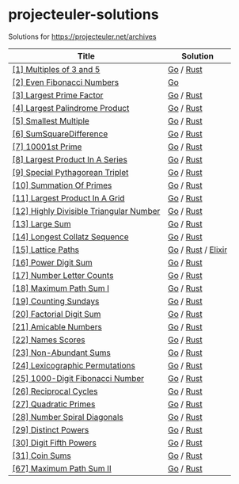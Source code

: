 projecteuler-solutions
======================

Solutions for https://projecteuler.net/archives

| Title | Solution |
| ----- | -------- |
| [[1] Multiples of 3 and 5](https://projecteuler.net/problem=1) | [Go](./1.MultiplesOf3And5/Main.go) / [Rust](./1.MultiplesOf3And5/Main.rs) |
| [[2] Even Fibonacci Numbers](https://projecteuler.net/problem=2) | [Go](./2.EvenFibonacciNumbers/Main.go) |
| [[3] Largest Prime Factor](https://projecteuler.net/problem=3) | [Go](./3.LargestPrimeFactor/go.go) / [Rust](./3.LargestPrimeFactor/rust.rs) |
| [[4] Largest Palindrome Product](https://projecteuler.net/problem=4) | [Go](./4.LargestPalindromeProduct/go.go) / [Rust](./4.LargestPalindromeProduct/rust.rs) |
| [[5] Smallest Multiple](https://projecteuler.net/problem=5) | [Go](./5.SmallestMultiple/go.go) / [Rust](./5.SmallestMultiple/rust.rs) |
| [[6] SumSquareDifference](https://projecteuler.net/problem=6) | [Go](./6.SumSquareDifference/go.go) / [Rust](./6.SumSquareDifference/rust.rs) |
| [[7] 10001st Prime](https://projecteuler.net/problem=7) | [Go](./7.10001stPrime/go.go) / [Rust](./7.10001stPrime/rust.rs) |
| [[8] Largest Product In A Series](https://projecteuler.net/problem=8) | [Go](./8.LargestProductInASeries/go.go) / [Rust](./8.LargestProductInASeries/rust.rs) |
| [[9] Special Pythagorean Triplet](https://projecteuler.net/problem=9) | [Go](./9.SpecialPythagoreanTriplet/go.go) / [Rust](./9.SpecialPythagoreanTriplet/rust.rs) |
| [[10] Summation Of Primes](https://projecteuler.net/problem=10) | [Go](./10.SummationOfPrimes/go.go) / [Rust](./10.SummationOfPrimes/rust.rs) |
| [[11] Largest Product In A Grid](https://projecteuler.net/problem=11) | [Go](./11.LargestProductInAGrid/go.go) / [Rust](./11.LargestProductInAGrid/rust.rs) |
| [[12] Highly Divisible Triangular Number](https://projecteuler.net/problem=12) | [Go](./12.HighlyDivisibleTriangularNumber/go.go) / [Rust](./12.HighlyDivisibleTriangularNumber/rust.rs) |
| [[13] Large Sum](https://projecteuler.net/problem=13) | [Go](./13.LargeSum/go.go) / [Rust](./13.LargeSum/rust.rs) |
| [[14] Longest Collatz Sequence](https://projecteuler.net/problem=14) | [Go](./14.LongestCollatzSequence/go.go) / [Rust](./14.LongestCollatzSequence/rust.rs) |
| [[15] Lattice Paths](https://projecteuler.net/problem=15) | [Go](./15.LatticePaths/go.go) / [Rust](./15.LatticePaths/rust.rs) / [Elixir](./15.LatticePaths/elixir.exs) |
| [[16] Power Digit Sum](https://projecteuler.net/problem=16) | [Go](./16.PowerDigitSum/go.go) / [Rust](./16.PowerDigitSum/rust.rs) |
| [[17] Number Letter Counts](https://projecteuler.net/problem=17) | [Go](./17.NumberLetterCounts/go.go) / [Rust](./17.NumberLetterCounts/rust.rs) |
| [[18] Maximum Path Sum I](https://projecteuler.net/problem=18) | [Go](./18.MaximumPathSumI/go.go) / [Rust](./18.MaximumPathSumI/rust.rs) |
| [[19] Counting Sundays](https://projecteuler.net/problem=19) | [Go](./19.CountingSundays/go.go) / [Rust](./19.CountingSundays/rust.rs) |
| [[20] Factorial Digit Sum](https://projecteuler.net/problem=20) | [Go](./20.FactorialDigitSum/go.go) / [Rust](./20.FactorialDigitSum/rust.rs) |
| [[21] Amicable Numbers](https://projecteuler.net/problem=21) | [Go](./21.AmicableNumbers/go.go) / [Rust](./21.AmicableNumbers/rust.rs) |
| [[22] Names Scores](https://projecteuler.net/problem=22) | [Go](./22.NamesScores/go.go) / [Rust](./22.NamesScores/rust.rs) |
| [[23] Non-Abundant Sums](https://projecteuler.net/problem=23) | [Go](./23.Non-AbundantSums/go.go) / [Rust](./23.Non-AbundantSums/rust.rs) |
| [[24] Lexicographic Permutations](https://projecteuler.net/problem=24) | [Go](./24.LexicographicPermutations/go.go) / [Rust](./24.LexicographicPermutations/rust.rs) |
| [[25] 1000-Digit Fibonacci Number](https://projecteuler.net/problem=25) | [Go](./25.1000-DigitFibonacciNumber/go.go) / [Rust](./25.1000-DigitFibonacciNumber/rust.rs) |
| [[26] Reciprocal Cycles](https://projecteuler.net/problem=26) | [Go](./26.ReciprocalCycles/go.go) / [Rust](./26.ReciprocalCycles/rust.rs) |
| [[27] Quadratic Primes](https://projecteuler.net/problem=27) | [Go](./27.QuadraticPrimes/go.go) / [Rust](./27.QuadraticPrimes/rust.rs) |
| [[28] Number Spiral Diagonals](https://projecteuler.net/problem=28) | [Go](./28.NumberSpiralDiagonals/go.go) / [Rust](./28.NumberSpiralDiagonals/rust.rs) |
| [[29] Distinct Powers](https://projecteuler.net/problem=29) | [Go](./29.DistinctPowers/go.go) / [Rust](./29.DistinctPowers/rust.rs) |
| [[30] Digit Fifth Powers](https://projecteuler.net/problem=30) | [Go](./30.DigitFifthPowers/go.go) / [Rust](./30.DigitFifthPowers/rust.rs) |
| [[31] Coin Sums](https://projecteuler.net/problem=31) | [Go](./31.CoinSums/go.go) / [Rust](./31.CoinSums/rust.rs) |
| [[67] Maximum Path Sum II](https://projecteuler.net/problem=67) | [Go](./67.MaximumPathSumII/go.go) / [Rust](./67.MaximumPathSumII/rust.rs) |
